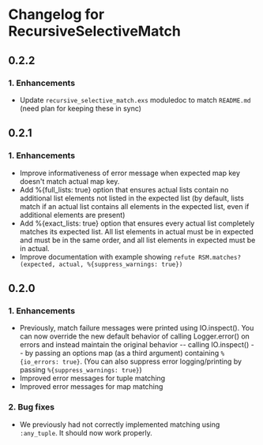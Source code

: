 # Changelog for RecursiveSelectiveMatch

## 0.2.2

### 1. Enhancements

  * Update `recursive_selective_match.exs` moduledoc to match `README.md` (need plan for keeping these in sync)

## 0.2.1

### 1. Enhancements

  * Improve informativeness of error message when expected map key doesn't match actual map key.
  * Add %{full_lists: true} option that ensures actual lists contain no additional list elements not listed in the expected list (by default, lists match if an actual list contains all elements in the expected list, even if additional elements are present)
  * Add %{exact_lists: true} option that ensures every actual list completely matches its expected list. All list elements in actual must be in expected and must be in the same order, and all list elements in expected must be in actual.
  * Improve documentation with example showing `refute RSM.matches?(expected, actual, %{suppress_warnings: true})`

## 0.2.0

### 1. Enhancements

  * Previously, match failure messages were printed using IO.inspect(). You can now override the new default behavior of calling Logger.error() on errors and instead maintain the original behavior -- calling IO.inspect() -- by passing an options map (as a third argument) containing `%{io_errors: true}`. (You can also suppress error logging/printing by passing `%{suppress_warnings: true}`)
  * Improved error messages for tuple matching
  * Improved error messages for map matching

### 2. Bug fixes

  * We previously had not correctly implemented matching using `:any_tuple`. It should now work properly.